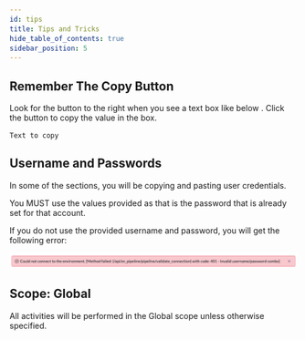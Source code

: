 ```yaml
---
id: tips
title: Tips and Tricks
hide_table_of_contents: true
sidebar_position: 5
---
```


## Remember The Copy Button

Look for the button to the right when you see a text box like below . Click the button to copy the value in the box. 

```
Text to copy
```

## Username and Passwords

In some of the sections, you will be copying and pasting user credentials. 

You MUST use the values provided as that is the password that is already set for that account. 

If you do not use the provided username and password, you will get the following error:

![relative](/img/lab-aemc/2023-07-31-12-39-48.png)

## Scope: Global

All activities will be performed in the Global scope unless otherwise specified. 
